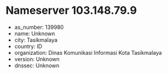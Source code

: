 # Nameserver 103.148.79.9

* as_number: 139980
* name: Unknown
* city: Tasikmalaya
* country: ID
* organization: Dinas Komunikasi Informasi Kota Tasikmalaya
* version: Unknown
* dnssec: Unknown
